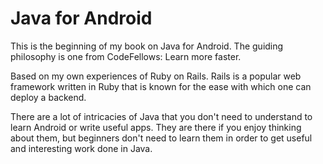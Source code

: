 Java for Android
=======

This is the beginning of my book on Java for Android.
The guiding philosophy is one from CodeFellows: Learn more faster.

Based on my own experiences of Ruby on Rails. Rails is a popular web framework written in Ruby that is known for the ease with which one can deploy a backend.

There are a lot of intricacies of Java that you don't need to understand to learn Android or write useful apps. They are there if you enjoy thinking about them, but beginners don't need to learn them in order to get useful and interesting work done in Java.